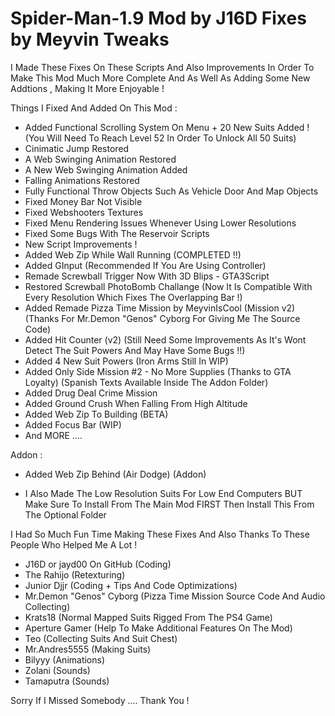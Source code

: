 # Spider-Man-1.9 Mod by J16D Fixes by Meyvin Tweaks
I Made These Fixes On These Scripts And Also Improvements In Order To Make This Mod Much More Complete And As Well As Adding Some New Addtions , Making It More Enjoyable !

Things I Fixed And Added On This Mod :

- Added Functional Scrolling System On Menu + 20 New Suits Added ! (You Will Need To Reach Level 52 In Order To Unlock All 50 Suits)
- Cinimatic Jump Restored
- A Web Swinging Animation Restored
- A New Web Swinging Animation Added
- Falling Animations Restored
- Fully Functional Throw Objects Such As Vehicle Door And Map Objects
- Fixed Money Bar Not Visible
- Fixed Webshooters Textures
- Fixed Menu Rendering Issues Whenever Using Lower Resolutions
- Fixed Some Bugs With The Reservoir Scripts
- New Script Improvements !
- Added Web Zip While Wall Running (COMPLETED !!)
- Added GInput (Recommended If You Are Using Controller)
- Remade Screwball Trigger Now With 3D Blips - GTA3Script 
- Restored Screwball PhotoBomb Challange (Now It Is Compatible With Every Resolution Which Fixes The Overlapping Bar !)
- Added Remade Pizza Time Mission by MeyvinIsCool (Mission v2) (Thanks For Mr.Demon "Genos" Cyborg For Giving Me The Source Code)
- Added Hit Counter (v2) (Still Need Some Improvements As It's Wont Detect The Suit Powers And May Have Some Bugs !!)
- Added 4 New Suit Powers (Iron Arms Still In WIP)
- Added Only Side Mission #2 - No More Supplies (Thanks to GTA Loyalty) (Spanish Texts Available Inside The Addon Folder)
- Added Drug Deal Crime Mission
- Added Ground Crush When Falling From High Altitude
- Added Web Zip To Building (BETA)
- Added Focus Bar (WIP)
- And MORE ....

 Addon :
 
- Added Web Zip Behind (Air Dodge) (Addon)
	
- I Also Made The Low Resolution Suits For Low End Computers BUT Make Sure To Install From The Main Mod FIRST Then Install This From The Optional Folder

I Had So Much Fun Time Making These Fixes And Also Thanks To These People Who Helped Me A Lot !

- J16D or jayd00 On GitHub (Coding)
- The Rahijo (Retexturing)
- Junior Djjr (Coding + Tips And Code Optimizations)
- Mr.Demon "Genos" Cyborg (Pizza Time Mission Source Code And Audio Collecting)
- Krats18 (Normal Mapped Suits Rigged From The PS4 Game)
- Aperture Gamer (Help To Make Additional Features On The Mod)
- Teo (Collecting Suits And Suit Chest)
- Mr.Andres5555 (Making Suits)
- Bilyyy (Animations)
- Zolani (Sounds)
- Tamaputra (Sounds)

Sorry If I Missed Somebody .... Thank You !
